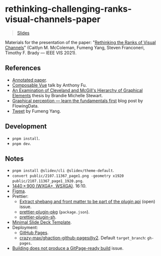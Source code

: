 # rethinking-challenging-ranks-visual-channels-paper

> [Slides](https://joaopalmeiro.github.io/rethinking-challenging-ranks-visual-channels-paper/)

Materials for the presentation of the paper: "[Rethinking the Ranks of Visual Channels](https://arxiv.org/abs/2107.11367)" (Caitlyn M. McColeman, Fumeng Yang, Steven Franconeri, Timothy F. Brady — IEEE VIS 2021).

## References

- [Annotated paper](https://github.com/joaopalmeiro/annotated-papers/blob/main/data-visualization/rethinking_the_ranks_of_visual_channels.pdf).
- [Composable Vue](https://github.com/antfu/talks/tree/master/2021-04-29) talk by Anthony Fu.
- [An Examination of Cleveland and McGill's Hierarchy of Graphical Elements](https://www.researchgate.net/publication/221249388_An_Examination_of_Cleveland_and_McGill%27s_Hierarchy_of_Graphical_Elements) thesis by Brandie Michelle Stewart.
- [Graphical perception — learn the fundamentals first](https://flowingdata.com/2010/03/20/graphical-perception-learn-the-fundamentals-first/) blog post by FlowingData.
- [Tweet](https://twitter.com/fumeng_yang/status/1451635789016805377) by Fumeng Yang.

## Development

- `pnpm install`.
- `pnpm dev`.

## Notes

- `pnpm install @slidev/cli @slidev/theme-default`.
- `convert public/2107.11367_page1.png -geometry x1920 public/2107.11367_page1_1920.png`.
- [1440 × 900 (WXGA+, WSXGA)](<https://en.wikipedia.org/wiki/Graphics_display_resolution#WXGA+_(1440%C3%97900)>). 16:10.
- [Figma](https://www.figma.com/file/OpherFzBmFElT3dWEAibng/rankings?node-id=0%3A1).
- Prettier:
  - [Extract shebang and front matter to be part of the plugin api](https://github.com/prettier/prettier/issues/4774) (open) issue.
  - [prettier-plugin-pkg](https://github.com/rx-ts/prettier/tree/master/packages/pkg) (`package.json`).
  - [prettier-plugin-sh](https://github.com/rx-ts/prettier/tree/master/packages/sh).
- [Minimal Slide Deck Template](https://www.figma.com/community/file/969103389041074315).
- Deployment:
  - [GitHub Pages](https://sli.dev/guide/hosting.html#github-pages).
  - [crazy-max/ghaction-github-pages@v2](https://github.com/crazy-max/ghaction-github-pages). Default `target_branch`: `gh-pages`.
- [Building does not produce a GitPage-ready build](https://github.com/slidevjs/slidev/issues/268) issue.

